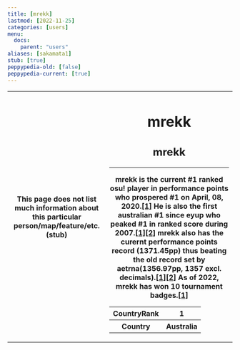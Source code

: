 ```yaml
---
title: [mrekk]
lastmod: [2022-11-25]
categories: [users]
menu:
  docs:
    parent: "users"
aliases: [sakamata1]
stub: [true]
peppypedia-old: [false]
peppypedia-current: [true]
---
```

<table>
<tbody><tr>
<th>
This page does not list much information about this particular person/map/feature/etc. (stub)
</th><th>

# mrekk

## mrekk
---
mrekk is the current #1 ranked osu! player in performance points who prospered #1 on April, 08, 2020.[[1]](https://www.reddit.com/r/osugame/comments/mmkaag/mrekk_is_now_1_surpassing_whitecat/) He is also the first australian #1 since eyup who peaked #1 in ranked score during 2007.[[1]](https://www.reddit.com/r/osugame/comments/pj5yp1/chart_of_all_countries_to_ever_have_a_1_player_in/)[[2]](https://docs.google.com/spreadsheets/d/1fcFtTNim7hminC2LaMGwTBwa6_GIHU8Sz-wQ_eXymiE/edit#gid=10045812) mrekk also has the curernt performance points record (1371.45pp) thus beating the old record set by aetrna(1356.97pp, 1357 excl. decimals).[[1]](https://www.reddit.com/r/osugame/comments/zf0u0a/mrekk_yooh_marianne_collab_neonat_960_hddt_9903/)[[2]](https://docs.google.com/spreadsheets/d/1-ikpAGmDwowOsGnil_0v3RdOLKonFFG80e_yUXFEU9g/edit#gid=0) As of 2022, mrekk has won 10 tournament badges.[[1]](https://osu.ppy.sh/users/7562902)


<table>
<tbody><tr>
<th>
CountryRank
</th><th>
1
</th></tr><tr>
<th>
Country
</th><th>
Australia</th></tr></tbody></table>

</th></tr></tbody></table>

<!--[if lt IE 8]>
    <script type="text/javascript">
        document.location.href="unsupported_browsererror.html";
    </script>
<![endif]-->